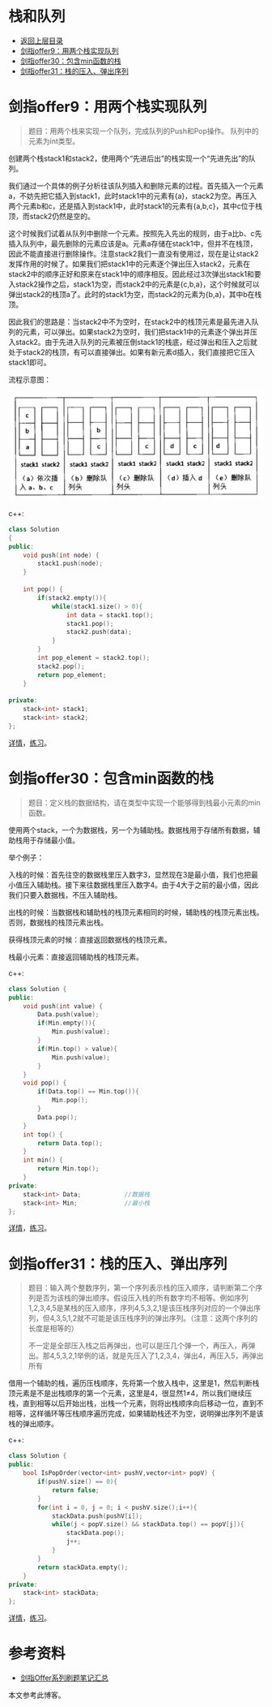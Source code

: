 # 栈和队列

* [返回上层目录](../jianzhi-offer.md)
* [剑指offer9：用两个栈实现队列](#剑指offer9：用两个栈实现队列)
* [剑指offer30：包含min函数的栈](#剑指offer30：包含min函数的栈)
* [剑指offer31：栈的压入、弹出序列](#剑指offer31：栈的压入、弹出序列)



# 剑指offer9：用两个栈实现队列

> 题目：用两个栈来实现一个队列，完成队列的Push和Pop操作。 队列中的元素为int类型。

创建两个栈stack1和stack2，使用两个“先进后出”的栈实现一个“先进先出”的队列。

我们通过一个具体的例子分析往该队列插入和删除元素的过程。首先插入一个元素a，不妨先把它插入到stack1，此时stack1中的元素有{a}，stack2为空。再压入两个元素b和c，还是插入到stack1中，此时stack1的元素有{a,b,c}，其中c位于栈顶，而stack2仍然是空的。

这个时候我们试着从队列中删除一个元素。按照先入先出的规则，由于a比b、c先插入队列中，最先删除的元素应该是a。元素a存储在stack1中，但并不在栈顶，因此不能直接进行删除操作。注意stack2我们一直没有使用过，现在是让stack2发挥作用的时候了。如果我们把stack1中的元素逐个弹出压入stack2，元素在stack2中的顺序正好和原来在stack1中的顺序相反。因此经过3次弹出stack1和要入stack2操作之后，stack1为空，而stack2中的元素是{c,b,a}，这个时候就可以弹出stack2的栈顶a了。此时的stack1为空，而stack2的元素为{b,a}，其中b在栈顶。

因此我们的思路是：当stack2中不为空时，在stack2中的栈顶元素是最先进入队列的元素，可以弹出。如果stack2为空时，我们把stack1中的元素逐个弹出并压入stack2。由于先进入队列的元素被压倒stack1的栈底，经过弹出和压入之后就处于stack2的栈顶，有可以直接弹出。如果有新元素d插入，我们直接把它压入stack1即可。

流程示意图：

![stack-9](pic/stack-9.jpg)

c++:

```c++
class Solution
{
public:
    void push(int node) {
        stack1.push(node);
    }

    int pop() {
        if(stack2.empty()){
            while(stack1.size() > 0){
                int data = stack1.top();
                stack1.pop();
                stack2.push(data);
            }
        }
        int pop_element = stack2.top();
        stack2.pop();
        return pop_element;
    }

private:
    stack<int> stack1;
    stack<int> stack2;
};
```

[详情](https://cuijiahua.com/blog/2017/11/basis_5.html)，[练习](https://www.nowcoder.com/practice/54275ddae22f475981afa2244dd448c6?tpId=13&tqId=11158&tPage=1&rp=1&ru=/ta/coding-interviews&qru=/ta/coding-interviews/question-ranking)。



# 剑指offer30：包含min函数的栈

> 题目：定义栈的数据结构，请在类型中实现一个能够得到栈最小元素的min函数。

使用两个stack，一个为数据栈，另一个为辅助栈。数据栈用于存储所有数据，辅助栈用于存储最小值。

举个例子：

入栈的时候：首先往空的数据栈里压入数字3，显然现在3是最小值，我们也把最小值压入辅助栈。接下来往数据栈里压入数字4。由于4大于之前的最小值，因此我们只要入数据栈，不压入辅助栈。

出栈的时候：当数据栈和辅助栈的栈顶元素相同的时候，辅助栈的栈顶元素出栈。否则，数据栈的栈顶元素出栈。

获得栈顶元素的时候：直接返回数据栈的栈顶元素。

栈最小元素：直接返回辅助栈的栈顶元素。

c++:

```c++
class Solution {
public:
    void push(int value) {
        Data.push(value);
        if(Min.empty()){
            Min.push(value);
        }
        if(Min.top() > value){
            Min.push(value);
        }
    }
    void pop() {
        if(Data.top() == Min.top()){
            Min.pop();
        }
        Data.pop();
    }
    int top() {
        return Data.top();
    }
    int min() {
        return Min.top();
    }
private:
    stack<int> Data;			//数据栈
    stack<int> Min;				//最小栈
};
```

[详情](https://cuijiahua.com/blog/2017/12/basis_20.html)，[练习](https://www.nowcoder.com/practice/4c776177d2c04c2494f2555c9fcc1e49?tpId=13&tqId=11173&tPage=1&rp=1&ru=/ta/coding-interviews&qru=/ta/coding-interviews/question-ranking)。



# 剑指offer31：栈的压入、弹出序列

> 题目：输入两个整数序列，第一个序列表示栈的压入顺序，请判断第二个序列是否为该栈的弹出顺序。假设压入栈的所有数字均不相等。例如序列1,2,3,4,5是某栈的压入顺序，序列4,5,3,2,1是该压栈序列对应的一个弹出序列，但4,3,5,1,2就不可能是该压栈序列的弹出序列。（注意：这两个序列的长度是相等的）
>
> 不一定是全部压入栈之后再弹出，也可以是压几个弹一个，再压入，再弹出。那4,5,3,2,1举例的话，就是先压入了1,2,3,4，弹出4，再压入5，再弹出所有

借用一个辅助的栈，遍历压栈顺序，先将第一个放入栈中，这里是1，然后判断栈顶元素是不是出栈顺序的第一个元素，这里是4，很显然1≠4，所以我们继续压栈，直到相等以后开始出栈，出栈一个元素，则将出栈顺序向后移动一位，直到不相等，这样循环等压栈顺序遍历完成，如果辅助栈还不为空，说明弹出序列不是该栈的弹出顺序。

c++:

```c++
class Solution {
public:
    bool IsPopOrder(vector<int> pushV,vector<int> popV) {
        if(pushV.size() == 0){
            return false;
        }
        for(int i = 0, j = 0; i < pushV.size();i++){
            stackData.push(pushV[i]);
            while(j < popV.size() && stackData.top() == popV[j]){
                stackData.pop();
                j++;
            }
        }
        return stackData.empty();
    }
private:
    stack<int> stackData;
};
```

[详情](https://cuijiahua.com/blog/2017/12/basis_21.html)，[练习](https://www.nowcoder.com/practice/d77d11405cc7470d82554cb392585106?tpId=13&tqId=11174&tPage=1&rp=1&ru=/ta/coding-interviews&qru=/ta/coding-interviews/question-ranking)。



# 参考资料

* [剑指Offer系列刷题笔记汇总](https://cuijiahua.com/blog/2018/02/basis_67.html)

本文参考此博客。

